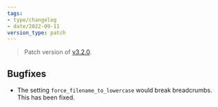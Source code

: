 ```yaml
---
tags:
- type/changelog
- date/2022-09-11
version_type: patch
---
```

   
> Patch version of [v3.2.0](../Changelog/v3.2.0.md).    
   
## Bugfixes   
   
- The setting `force_filename_to_lowercase`  would break breadcrumbs. This has been fixed.